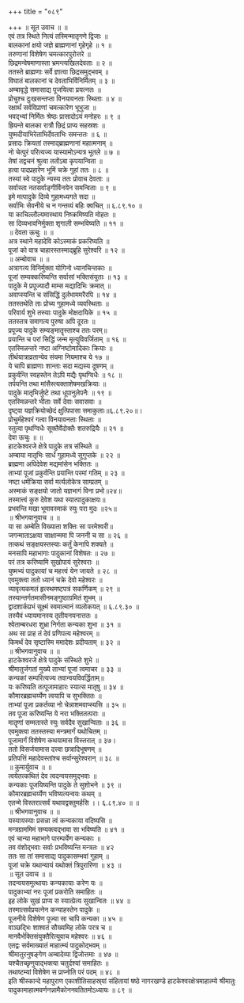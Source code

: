 +++
title = "०८९"

+++
॥ सूत उवाच ॥ ॥  
एवं तत्र स्थिते नित्यं तस्मिन्मातृगणे द्विजाः ॥  
बालकानां क्षयो जज्ञे ब्राह्मणानां गृहेगृहे ॥ १ ॥  
तरुणानां विशेषेण चमत्कारपुरोत्तरे ॥  
छिद्रमन्वेषमाणास्ता भ्रमन्त्यखिलदेवताः ॥ २ ॥  
ततस्ते ब्राह्मणाः सर्वे ज्ञात्वा छिद्रसमुद्भवम् ॥  
विघातं बालकानां च देवताभिर्विनिर्मितम् ॥ ३ ॥  
अम्बावृद्धे समासाद्य पूजयित्वा प्रयत्नतः ॥  
प्रोचुश्च दुःखसन्तप्ता विनयावनताः स्थिताः ॥ ४ ॥  
रक्षार्थं सर्वविप्राणां चमत्कारेण भूभुजा ॥  
भवद्भ्यां निर्मितः श्रेष्ठः प्रासादोऽयं मनोहरः ॥ ९ ॥  
ह्रियन्ते बालका रात्रौ छिद्रं प्राप्य सहस्रशः ॥  
युष्मदीयाभिरेताभिर्देवताभिः समन्ततः ॥ ६ ॥  
प्रसादः क्रियतां तस्माद्ब्राह्मणानां महात्मनाम् ॥  
नो चेत्पुरं परित्यज्य यास्यामोऽन्यत्र भूतले ॥ ७ ॥  
तेषां तद्वचनं श्रुत्वा ततोंऽबा कृपयान्विता ॥  
हत्वा पादप्रहारेण भूमिं चक्रे गुहां ततः ॥ ८ ॥  
तस्यां स्वे पादुके न्यस्य ततः प्रोवाच देवताः ॥  
सर्वास्ता नतसर्वाङ्गीर्विनयेन समन्विताः ॥ ९ ॥  
इमे मत्पादुके दिव्ये गुहामध्यगते सदा ॥  
सर्वाभिः सेवनीये च न गन्तव्यं बहिः क्वचित् ॥ ६.८९.१० ॥  
या काचिल्लौल्यमास्थाय निष्क्रमिष्यति मोहतः ॥  
सा दिव्यभावनिर्मुक्ता शृगाली सम्भविष्यति ॥ ११ ॥  
॥ देवता ऊचुः ॥ ॥  
अत्र स्थाने महादेवि कोऽस्माकं प्रकरिष्यति ॥  
पूजां को वात्र चाहारस्तस्माद्ब्रूहि सुरेश्वरि ॥ १२ ॥  
॥ अम्बोवाच ॥ ॥  
अत्रागत्य विनिर्मुक्ता योगिनो ध्यानचिन्तकाः ॥  
पूजां सम्यक्करिष्यन्ति सर्वासां भक्तिसंयुताः ॥ १३ ॥  
पादुके मे प्रपूज्यादौ माम्स मद्यादिभिः क्रमात् ॥  
अवाप्स्यन्ति च संसिद्धिं दुर्लभाममरैरपि ॥ १४ ॥  
ततस्तथेति ताः प्रोच्य गुहामध्ये व्यवस्थिताः ॥  
परिवार्य शुभे तस्याः पादुके मोक्षदायिके ॥ १५ ॥  
ततस्तत्र समागत्य पुरुषा अपि दूरतः ॥  
प्रपूज्य पादुके सम्यङ्मातॄस्ताश्च ततः परम्॥  
प्रयान्ति च परां सिद्धिं जन्म मृत्युविवर्जिताम् ॥ १६ ॥  
एतस्मिन्नन्तरे नष्टा अग्निष्टोमादिकाः क्रियाः ॥  
तीर्थयात्राव्रतान्येव संयमा नियमाश्च ये १७ ॥  
ये चापि ब्राह्मणाः शान्ताः सदा मद्यस्य दूषणम् ॥  
प्रकुर्वन्ति स्वहस्तेन तेऽपि मद्यैः पृथग्विधैः ॥ १८ ॥  
तर्पयन्ति तथा मांसैस्त्यक्ताशेषमखक्रियाः ॥  
पादुके मातृभिर्जुष्टे तथा धूपानुलेपनैः ॥ १९ ॥  
एतस्मिन्नन्तरे भीताः सर्वे देवाः सवासवाः ॥  
दृष्ट्वा यज्ञक्रियोच्छेदं क्षुत्पिपासा समाकुलाः॥६.८९.२०॥।  
प्रोचुर्महेश्वरं गत्वा विनयावनताः स्थिताः ॥  
स्तुत्वा पृथग्विधैः सूक्तैर्वेदोक्तैः शतरुद्रियैः ॥ २१ ॥  
देवा ऊचुः ॥ ॥  
हाटकेश्वरजे क्षेत्रे पादुके तत्र संस्थिते ॥  
अम्बाया मातृभिः सार्धं गुहामध्ये सुगुप्तके ॥ २२ ॥  
ब्राह्मणा अपिदेवेश मद्यमांसेन भक्तितः ॥  
ताभ्यां पूजां प्रकुर्वन्ति प्रयान्ति परमां गतिम् ॥ २३ ॥  
नष्टा धर्मक्रिया सर्वा मर्त्यलोकेत्र साम्प्रतम् ॥  
अस्माकं सङ्क्षयो जातो यज्ञभागं विना प्रभो॥२४॥  
तस्मात्त्वं कुरु देवेश यथा स्यात्पादुकाक्षयः॥  
प्रभवन्ति मखा भूमावस्माकं स्युः परा मुदः ॥२५॥  
॥ श्रीभगवानुवाच ॥ ॥  
या सा अम्बेति विख्याता शक्तिः सा परमेश्वरी॥  
जगन्माताऽक्षया साक्षान्ममा पि जननी च सा ॥ २६ ॥  
तत्कथं सङ्क्षयस्तस्याः कर्तुं केनापि शक्यते ॥  
मनसापि महाभागाः पादुकानां विशेषतः ॥ २७ ॥  
परं तत्र करिष्यामि सुखोपायं सुरेश्वराः ॥  
युष्मभ्यं पादुकायां च महत्त्वं येन जायते ॥ २८ ॥  
एवमुक्त्वा ततो ध्यानं चक्रे देवो महेश्वरः ॥  
व्यावृत्यकमलं हृत्स्थमष्टपत्रं सकर्णिकम् ॥ २९ ॥  
तस्यान्तर्गतमासीनमङ्गुष्ठाग्रमितं शुभम् ॥  
द्वादशार्कप्रभं सूक्ष्मं स्वमात्मानं व्यलोकयत् ॥ ६.८९.३० ॥  
तस्यैवं ध्यायमानस्य तृतीयनयनात्ततः ॥  
श्वेताम्बरधरा शुभ्रा निर्गता कन्यका शुभा ॥ ३१ ॥  
अथ सा प्राह तं देवं प्रणिपत्य महेश्वरम् ॥  
किमर्थं देव सृष्टास्मि ममादेशः प्रदीयताम् ॥ ३२ ॥  
॥ श्रीभगवानुवाच ॥ ॥  
हाटकेश्वरजे क्षेत्रे पादुके संस्थिते शुभे ॥  
श्रीमातुर्जगतां मुख्ये ताभ्यां पूजां त्वमाचर ॥ ३३ ॥  
कन्यकां सम्परित्यज्य तवान्वयविवर्द्धिताम्॥  
यः करिष्यति तत्पूजामाहारः स्यात्स मातृषु ॥ ३४ ॥  
कौमारब्रह्मचर्य्येण त्वयापि च सुभक्तितः ॥  
ताभ्यां पूजा प्रकर्तव्या नो चेन्नाशमवाप्स्यसि ॥ ३५ ॥  
तव पूजा करिष्यन्ति ये नरा भक्तितत्पराः ॥  
मातॄणां सम्मतास्ते स्युः सर्वदैव सुखान्विताः ॥ ३६ ॥  
एवमुक्त्वा ततस्तस्या मन्त्रमार्गं यथोचितम् ॥  
पूजामार्गं विशेषेण कथयामास विस्तरात् ॥ ३७।  
ततो विसर्जयामास दत्त्वा छत्रादिभूषणम् ॥  
प्रतिपत्तिं महादेवस्तांश्च सर्वान्सुरेश्वरान् ॥ ३८ ॥  
॥ कुमार्युवाच ॥ ॥  
त्वयेतत्कथितं देव त्वदन्वयसमुद्भवाः ॥  
कन्यकाः पूजयिष्यन्ति पादुके ते सुशोभने ॥ ३९ ॥  
कौमारब्रह्मचर्य्येण भविष्यत्यन्वयः कथम् ॥  
एतन्मे विस्तरात्सर्वं यथावद्वक्तुमर्हसि ।। ६.८९.४० ॥ ॥  
॥ श्रीभगवानुवाच ॥ ॥  
यस्यायस्याः प्रसन्ना त्वं कन्यकाया वदिष्यसि ॥  
मन्त्रग्राममिमं सम्यक्त्वद्भावा सा भविष्यति ॥ ४१ ॥  
एवं चान्या महाभागे पारम्पर्येण कन्यकाः ॥  
तव वंशोद्भवाः सर्वाः प्रभविष्यन्ति मन्त्रतः ॥ ४२  
ततः सा तां समासाद्य पादुकासम्भवां गुहाम् ॥  
पूजां चक्रे यथान्यायं यथोक्तं त्रिपुरारिणा ॥ ४३ ॥  
॥ सूत उवाच ॥ ॥  
तदन्वयसमुत्थायाः कन्यकायाः करेण यः ॥  
पादुकाभ्यां नरः पूजां प्रकरोति समाहितः ॥  
इह लोके सुखं प्राप्य स स्यात्प्रेत्य सुखान्वितः ॥ ४४ ॥  
तस्मात्सर्वप्रयत्नेन कन्याहस्तेन पादुके ॥  
पूजनीये विशेषेण पूज्या सा चापि कन्यका ॥ ४५ ॥  
वाञ्छद्भिः शाश्वतं सौख्यमिह लोके परत्र च ॥  
मानवैर्भक्तिसंयुक्तैरित्युवाच महेश्वरः ॥ ४६ ॥  
एतद्वः सर्वमाख्यातं माहात्म्यं पादुकोद्भवम् ॥  
श्रीमातुरनुषङ्गेण अम्बादेव्या द्विजोत्तमाः ॥ ४७ ॥  
यश्चैतच्छृणुयाद्भक्त्या चतुर्दश्यां समाहितः ॥  
तथाष्टम्यां विशेषेण स प्राप्नोति परं पदम् ॥ ४८ ॥  
इति श्रीस्कान्दे महापुराण एकाशीतिसाहस्र्यां संहितायां षष्ठे नागरखण्डे हाटकेश्वरक्षेत्रमाहात्म्ये श्रीमातुः पादुकामाहात्मवर्णनन्नामैकोननवतितमोऽध्यायः ॥ ८९ ॥